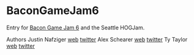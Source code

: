 BaconGameJam6
=============

Entry for [Bacon Game Jam 6](http://bacongamejam.org/jams/bacongamejam-06/team/498/) and the Seattle HOGJam.

Authors
Justin Nafziger [web](http://lordpi.wordpress.com/) [twitter](https://twitter.com/lordpi)
Alex Schearer [web](http://spottedzebrasoftware.com/) [twitter](https://twitter.com/zebraspotted)
Ty Taylor [web](http://tytaylor.info/) [twitter](https://twitter.com/imakeindiegames)
